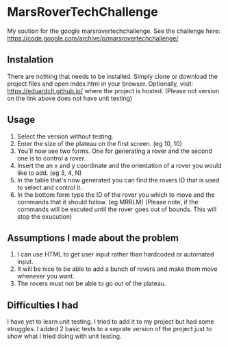 # MarsRoverTechChallenge

My soution for the google marsrovertechchallenge. 
See the challenge here: 
https://code.google.com/archive/p/marsrovertechchallenge/ 

## Instalation 

There are nothing that needs to be installed. Simply clone or download the project files and open index.html in your browser.
Optionally, visit: https://eduardclt.github.io/ where the project is hosted.
(Please not version on the link above does not have unit testing)

## Usage

1. Select the version without testing.
2. Enter the size of the plateau on the first screen. (eg 10, 10)
3. You'll now see two forms. One for generating a rover and the second one is to control a rover.
4. Insert the an x and y coordinate and the orientation of a rover you would like to add. (eg 3, 4, N)
5. In the table that's now generated you can find the rovers ID that is used to select and control it.
6. In the bottom form type the ID of the rover you which to move and the commands that it should follow. (eg MRRLM)
(Please note, if the commands will be excuted until the rover goes out of bounds. This will stop the exucution) 

## Assumptions I made about the problem

1. I can use HTML to get user input rather than hardcoded or automated input.
2. It will be nice to be able to add a bunch of rovers and make them move whenever you want.
3. The rovers must not be able to go out of the plateau.

## Difficulties I had

I have yet to learn unit testing. I tried to add it to my project but had some struggles. I added 2 basic tests to a seprate version of the project just to show what I tried doing with unit testing. 
